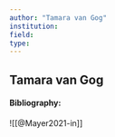 ```yaml
---
author: "Tamara van Gog"
institution:
field:
type:
---
```


## Tamara van Gog
#### Bibliography:

![[@Mayer2021-in]]